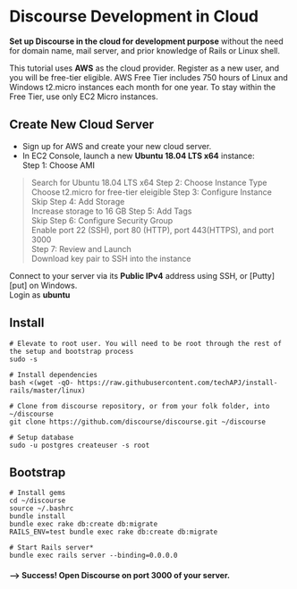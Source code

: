 # Discourse Development in Cloud  

**Set up Discourse in the cloud for development purpose** without the need for domain name, mail server, and prior knowledge of Rails or Linux shell.  

This tutorial uses **AWS** as the cloud provider. Register as a new user, and you will be free-tier eligible. AWS Free Tier includes 750 hours of Linux and Windows t2.micro instances each month for one year. To stay within the Free Tier, use only EC2 Micro instances.  

## Create New Cloud Server  
- Sign up for AWS and create your new cloud server.  
- In EC2 Console, launch a new **Ubuntu 18.04 LTS x64** instance:  
Step 1: Choose AMI    
> Search for Ubuntu 18.04 LTS x64
Step 2: Choose Instance Type  
> Choose t2.micro for free-tier eleigible
Step 3: Configure Instance  
> Skip
Step 4: Add Storage  
> Increase storage to 16 GB
Step 5: Add Tags  
> Skip
Step 6: Configure Security Group  
> Enable port 22 (SSH), port 80 (HTTP), port 443(HTTPS), and port 3000  
Step 7: Review and Launch  
> Download key pair to SSH into the instance

Connect to your server via its **Public IPv4** address using SSH, or [Putty][put] on Windows.  
Login as **ubuntu**  
  
## Install  

```
# Elevate to root user. You will need to be root through the rest of the setup and bootstrap process  
sudo -s  

# Install dependencies  
bash <(wget -qO- https://raw.githubusercontent.com/techAPJ/install-rails/master/linux)  

# Clone from discourse repository, or from your folk folder, into ~/discourse  
git clone https://github.com/discourse/discourse.git ~/discourse  

# Setup database  
sudo -u postgres createuser -s root  
```

## Bootstrap  

```
# Install gems  
cd ~/discourse  
source ~/.bashrc  
bundle install  
bundle exec rake db:create db:migrate  
RAILS_ENV=test bundle exec rake db:create db:migrate  

# Start Rails server*  
bundle exec rails server --binding=0.0.0.0  
```

#### --> Success! Open Discourse on port 3000 of your server.  
  
